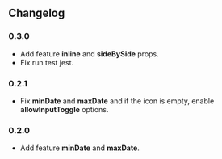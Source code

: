 ## Changelog

### 0.3.0
* Add feature __inline__ and __sideBySide__ props.
* Fix run test jest.

### 0.2.1
* Fix __minDate__ and __maxDate__ and if the icon is empty, enable __allowInputToggle__ options.

### 0.2.0
* Add feature __minDate__ and __maxDate__.
